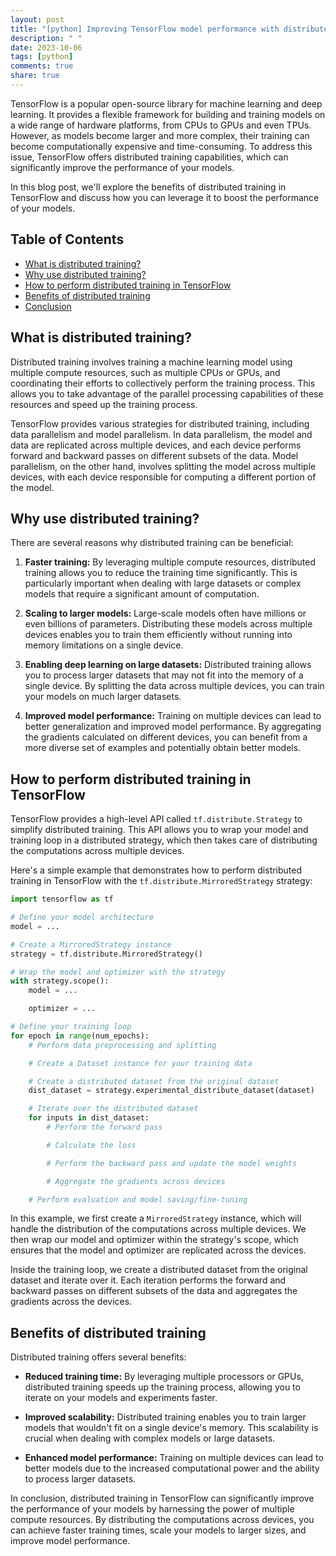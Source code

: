 ```yaml
---
layout: post
title: "[python] Improving TensorFlow model performance with distributed training"
description: " "
date: 2023-10-06
tags: [python]
comments: true
share: true
---
```


TensorFlow is a popular open-source library for machine learning and deep learning. It provides a flexible framework for building and training models on a wide range of hardware platforms, from CPUs to GPUs and even TPUs. However, as models become larger and more complex, their training can become computationally expensive and time-consuming. To address this issue, TensorFlow offers distributed training capabilities, which can significantly improve the performance of your models.

In this blog post, we'll explore the benefits of distributed training in TensorFlow and discuss how you can leverage it to boost the performance of your models.

## Table of Contents
- [What is distributed training?](#what-is-distributed-training)
- [Why use distributed training?](#why-use-distributed-training)
- [How to perform distributed training in TensorFlow](#how-to-perform-distributed-training-in-tensorflow)
- [Benefits of distributed training](#benefits-of-distributed-training)
- [Conclusion](#conclusion)

## What is distributed training?

Distributed training involves training a machine learning model using multiple compute resources, such as multiple CPUs or GPUs, and coordinating their efforts to collectively perform the training process. This allows you to take advantage of the parallel processing capabilities of these resources and speed up the training process.

TensorFlow provides various strategies for distributed training, including data parallelism and model parallelism. In data parallelism, the model and data are replicated across multiple devices, and each device performs forward and backward passes on different subsets of the data. Model parallelism, on the other hand, involves splitting the model across multiple devices, with each device responsible for computing a different portion of the model.

## Why use distributed training?

There are several reasons why distributed training can be beneficial:

1. **Faster training:** By leveraging multiple compute resources, distributed training allows you to reduce the training time significantly. This is particularly important when dealing with large datasets or complex models that require a significant amount of computation.

2. **Scaling to larger models:** Large-scale models often have millions or even billions of parameters. Distributing these models across multiple devices enables you to train them efficiently without running into memory limitations on a single device.

3. **Enabling deep learning on large datasets:** Distributed training allows you to process larger datasets that may not fit into the memory of a single device. By splitting the data across multiple devices, you can train your models on much larger datasets.

4. **Improved model performance:** Training on multiple devices can lead to better generalization and improved model performance. By aggregating the gradients calculated on different devices, you can benefit from a more diverse set of examples and potentially obtain better models.

## How to perform distributed training in TensorFlow

TensorFlow provides a high-level API called `tf.distribute.Strategy` to simplify distributed training. This API allows you to wrap your model and training loop in a distributed strategy, which then takes care of distributing the computations across multiple devices.

Here's a simple example that demonstrates how to perform distributed training in TensorFlow with the `tf.distribute.MirroredStrategy` strategy:

```python
import tensorflow as tf

# Define your model architecture
model = ...

# Create a MirroredStrategy instance
strategy = tf.distribute.MirroredStrategy()

# Wrap the model and optimizer with the strategy
with strategy.scope():
    model = ...

    optimizer = ...

# Define your training loop
for epoch in range(num_epochs):
    # Perform data preprocessing and splitting

    # Create a Dataset instance for your training data

    # Create a distributed dataset from the original dataset
    dist_dataset = strategy.experimental_distribute_dataset(dataset)

    # Iterate over the distributed dataset
    for inputs in dist_dataset:
        # Perform the forward pass

        # Calculate the loss

        # Perform the backward pass and update the model weights

        # Aggregate the gradients across devices

    # Perform evaluation and model saving/fine-tuning
```

In this example, we first create a `MirroredStrategy` instance, which will handle the distribution of the computations across multiple devices. We then wrap our model and optimizer within the strategy's scope, which ensures that the model and optimizer are replicated across the devices.

Inside the training loop, we create a distributed dataset from the original dataset and iterate over it. Each iteration performs the forward and backward passes on different subsets of the data and aggregates the gradients across the devices.

## Benefits of distributed training

Distributed training offers several benefits:

- **Reduced training time:** By leveraging multiple processors or GPUs, distributed training speeds up the training process, allowing you to iterate on your models and experiments faster.

- **Improved scalability:** Distributed training enables you to train larger models that wouldn't fit on a single device's memory. This scalability is crucial when dealing with complex models or large datasets.

- **Enhanced model performance:** Training on multiple devices can lead to better models due to the increased computational power and the ability to process larger datasets.

In conclusion, distributed training in TensorFlow can significantly improve the performance of your models by harnessing the power of multiple compute resources. By distributing the computations across devices, you can achieve faster training times, scale your models to larger sizes, and improve model performance.